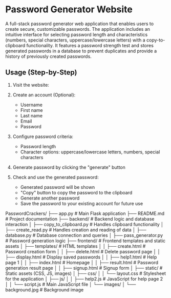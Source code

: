 # Password Generator Website
A full-stack password generator web application that enables users to create secure, customizable passwords. The application includes an intuitive interface for selecting password length and characteristics (numbers, special characters, uppercase/lowercase letters) with a copy-to-clipboard functionality. It features a password strength test and stores generated passwords in a database to prevent duplicates and provide a history of previously created passwords.
## Usage (Step-by-Step)
1. Visit the website:

2. Create an account (Optional):
   - Username
   - First name
   - Last name
   - Email
   - Password

3. Configure password criteria:
   - Password length
   - Character options: uppercase/lowercase letters, numbers, special characters

4. Generate password by clicking the "generate" button

5. Check and use the generated password:
   - Generated password will be shown
   - "Copy" button to copy the password to the clipboard
   - Generate another password
   - Save the password to your existing account for future use


PasswordCrackers/
├── app.py                     # Main Flask application
├── README.md                  # Project documentation
├── backend/                   # Backend logic and database interaction
│   ├── copy_to_clipboard.py   # Handles clipboard functionality
│   ├── create_read.py         # Handles creation and reading of data
│   ├── database.py            # Database connection and queries
│   ├── pass_generator.py      # Password generation logic
├── frontend/                  # Frontend templates and static assets
│   ├── templates/             # HTML templates
│   │   ├── create.html        # Password creation form
│   │   ├── delete.html        # Delete password page
│   │   ├── display.html       # Display saved passwords
│   │   ├── help1.html         # Help page 1
│   │   ├── index.html         # Homepage
│   │   ├── result.html        # Password generation result page
│   │   ├── signup.html        # Signup form
│   ├── static/                # Static assets (CSS, JS, images)
│       ├── css/
│       │   └── layout.css     # Stylesheet for the application
│       ├── js/
│       │   ├── help2.js       # JavaScript for help page 2
│       │   └── script.js      # Main JavaScript file
│       └── images/
│           └── background.jpg # Background image